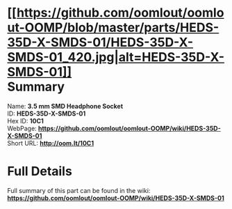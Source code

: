 
[[https://github.com/oomlout/oomlout-OOMP/blob/master/parts/HEDS-35D-X-SMDS-01/HEDS-35D-X-SMDS-01_420.jpg|alt=HEDS-35D-X-SMDS-01]]     
Summary
=================
  
Name: __3.5 mm SMD Headphone Socket__    
ID: __HEDS-35D-X-SMDS-01__   
Hex ID: __10C1__   
WebPage: __https://github.com/oomlout/oomlout-OOMP/wiki/HEDS-35D-X-SMDS-01__   
Short URL: __http://oom.lt/10C1__   

Full Details
==========================
Full summary of this part can be found in the wiki:   
__https://github.com/oomlout/oomlout-OOMP/wiki/HEDS-35D-X-SMDS-01__    

